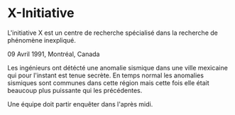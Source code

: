 # X-Initiative

L'initiative X est un centre de recherche spécialisé dans la recherche de phénomène inexpliqué.

09 Avril 1991, Montréal, Canada 

Les ingénieurs ont détécté une anomalie sismique dans une ville mexicaine qui pour l'instant est tenue secrète. En temps normal les anomalies sismiques sont communes dans cette région mais cette fois elle était beaucoup plus puissante qui les précédentes.


Une équipe doit partir enquêter dans l'après midi.





